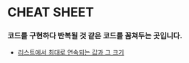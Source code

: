 # CHEAT SHEET
### 코드를 구현하다 반복될 것 같은 코드를 꼼쳐두는 곳입니다.
* [리스트에서 최대로 연속되는 값과 그 크기](https://github.com/lebind12/algo_cheatsheet/blob/main/python/max_seqcount.py)